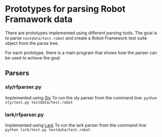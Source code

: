 # Prototypes for parsing Robot Framawork data

There are prototypes implemented using different parsing tools.
The goal is to parse `testdata/test.robot` and create a Robot Framework test suite
object from the parse tree.

For each prototype, there is a main program that shows how the parser can be used to
acheve the goal.

## Parsers

### sly/rfparser.py

Implemented using [Sly](https://github.com/dabeaz/sly)
To run the sly parser from the command line:
  `python sly/test.py testdata/test.robot`

### lark/rfparser.py

Implemented using [Lark](https://github.com/lark-parser/lark)
To run the lark parser from the command line:
  `python lark/test.py testdata/test.robot`
